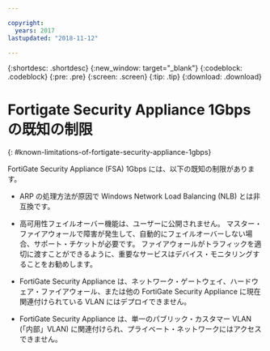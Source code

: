 ```yaml
---

copyright:
  years: 2017
lastupdated: "2018-11-12"

---
```


{:shortdesc: .shortdesc}
{:new_window: target="_blank"}
{:codeblock: .codeblock}
{:pre: .pre}
{:screen: .screen}
{:tip: .tip}
{:download: .download}

# Fortigate Security Appliance 1Gbps の既知の制限
{: #known-limitations-of-fortigate-security-appliance-1gbps}

FortiGate Security Appliance (FSA) 1Gbps には、以下の既知の制限があります。

* ARP の処理方法が原因で Windows Network Load Balancing (NLB) とは非互換です。

* 高可用性フェイルオーバー機能は、ユーザーに公開されません。 マスター・ファイアウォールで障害が発生して、自動的にフェイルオーバーしない場合、サポート・チケットが必要です。 ファイアウォールがトラフィックを適切に渡すことができるように、重要なサービスはデバイス・モニタリングすることをお勧めします。

* FortiGate Security Appliance は、ネットワーク・ゲートウェイ、ハードウェア・ファイアウォール、または他の FortiGate Security Appliance に現在関連付けられている VLAN にはデプロイできません。

* FortiGate Security Appliance は、単一のパブリック・カスタマー VLAN (「内部」VLAN) に関連付けられ、プライベート・ネットワークにはアクセスできません。
